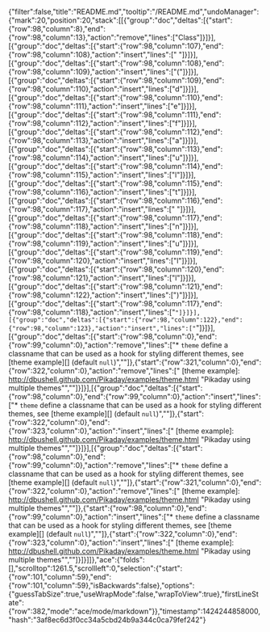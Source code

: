 {"filter":false,"title":"README.md","tooltip":"/README.md","undoManager":{"mark":20,"position":20,"stack":[[{"group":"doc","deltas":[{"start":{"row":98,"column":8},"end":{"row":98,"column":13},"action":"remove","lines":["Class"]}]}],[{"group":"doc","deltas":[{"start":{"row":98,"column":107},"end":{"row":98,"column":108},"action":"insert","lines":[" "]}]}],[{"group":"doc","deltas":[{"start":{"row":98,"column":108},"end":{"row":98,"column":109},"action":"insert","lines":["("]}]}],[{"group":"doc","deltas":[{"start":{"row":98,"column":109},"end":{"row":98,"column":110},"action":"insert","lines":["d"]}]}],[{"group":"doc","deltas":[{"start":{"row":98,"column":110},"end":{"row":98,"column":111},"action":"insert","lines":["e"]}]}],[{"group":"doc","deltas":[{"start":{"row":98,"column":111},"end":{"row":98,"column":112},"action":"insert","lines":["f"]}]}],[{"group":"doc","deltas":[{"start":{"row":98,"column":112},"end":{"row":98,"column":113},"action":"insert","lines":["a"]}]}],[{"group":"doc","deltas":[{"start":{"row":98,"column":113},"end":{"row":98,"column":114},"action":"insert","lines":["u"]}]}],[{"group":"doc","deltas":[{"start":{"row":98,"column":114},"end":{"row":98,"column":115},"action":"insert","lines":["l"]}]}],[{"group":"doc","deltas":[{"start":{"row":98,"column":115},"end":{"row":98,"column":116},"action":"insert","lines":["t"]}]}],[{"group":"doc","deltas":[{"start":{"row":98,"column":116},"end":{"row":98,"column":117},"action":"insert","lines":[" "]}]}],[{"group":"doc","deltas":[{"start":{"row":98,"column":117},"end":{"row":98,"column":118},"action":"insert","lines":["n"]}]}],[{"group":"doc","deltas":[{"start":{"row":98,"column":118},"end":{"row":98,"column":119},"action":"insert","lines":["u"]}]}],[{"group":"doc","deltas":[{"start":{"row":98,"column":119},"end":{"row":98,"column":120},"action":"insert","lines":["l"]}]}],[{"group":"doc","deltas":[{"start":{"row":98,"column":120},"end":{"row":98,"column":121},"action":"insert","lines":["l"]}]}],[{"group":"doc","deltas":[{"start":{"row":98,"column":121},"end":{"row":98,"column":122},"action":"insert","lines":[")"]}]}],[{"group":"doc","deltas":[{"start":{"row":98,"column":117},"end":{"row":98,"column":118},"action":"insert","lines":["`"]}]}],[{"group":"doc","deltas":[{"start":{"row":98,"column":122},"end":{"row":98,"column":123},"action":"insert","lines":["`"]}]}],[{"group":"doc","deltas":[{"start":{"row":98,"column":0},"end":{"row":99,"column":0},"action":"remove","lines":["* `theme` define a classname that can be used as a hook for styling different themes, see [theme example][] (default `null`)",""]},{"start":{"row":321,"column":0},"end":{"row":322,"column":0},"action":"remove","lines":["  [theme example]: http://dbushell.github.com/Pikaday/examples/theme.html         \"Pikaday using multiple themes\"",""]}]}],[{"group":"doc","deltas":[{"start":{"row":98,"column":0},"end":{"row":99,"column":0},"action":"insert","lines":["* `theme` define a classname that can be used as a hook for styling different themes, see [theme example][] (default `null`)",""]},{"start":{"row":322,"column":0},"end":{"row":323,"column":0},"action":"insert","lines":["  [theme example]: http://dbushell.github.com/Pikaday/examples/theme.html         \"Pikaday using multiple themes\"",""]}]}],[{"group":"doc","deltas":[{"start":{"row":98,"column":0},"end":{"row":99,"column":0},"action":"remove","lines":["* `theme` define a classname that can be used as a hook for styling different themes, see [theme example][] (default `null`)",""]},{"start":{"row":321,"column":0},"end":{"row":322,"column":0},"action":"remove","lines":["  [theme example]: http://dbushell.github.com/Pikaday/examples/theme.html         \"Pikaday using multiple themes\"",""]},{"start":{"row":98,"column":0},"end":{"row":99,"column":0},"action":"insert","lines":["* `theme` define a classname that can be used as a hook for styling different themes, see [theme example][] (default `null`)",""]},{"start":{"row":322,"column":0},"end":{"row":323,"column":0},"action":"insert","lines":["  [theme example]: http://dbushell.github.com/Pikaday/examples/theme.html         \"Pikaday using multiple themes\"",""]}]}]]},"ace":{"folds":[],"scrolltop":1261.5,"scrollleft":0,"selection":{"start":{"row":101,"column":59},"end":{"row":101,"column":59},"isBackwards":false},"options":{"guessTabSize":true,"useWrapMode":false,"wrapToView":true},"firstLineState":{"row":382,"mode":"ace/mode/markdown"}},"timestamp":1424244858000,"hash":"3af8ec6d3f0cc34a5cbd24b9a344c0ca79fef242"}